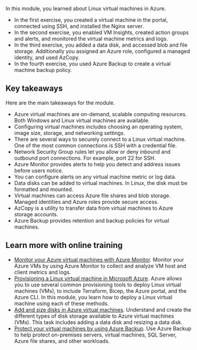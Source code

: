 In this module, you learned about Linux virtual machines in Azure. 
- In the first exercise, you created a virtual machine in the portal, connected using SSH, and installed the Nginx server. 
- In the second exercise, you enabled VM Insights, created action groups and alerts, and monitored the virtual machine metrics and logs. 
- In the third exercise, you added a data disk, and accessed blob and file storage. Additionally you assigned an Azure role, configured a managed identity, and used AzCopy. 
- In the fourth exercise, you used Azure Backup to create a virtual machine backup policy. 

## Key takeaways

Here are the main takeaways for the module.

+ Azure virtual machines are on-demand, scalable computing resources. Both Windows and Linux virtual machines are available. 
+ Configuring virtual machines includes choosing an operating system, image size, storage, and networking settings. 
+ There are several ways to securely connect to a Linux virtual machine. One of the most common connections is SSH with a credential file. 
+ Network Security Group rules let you allow or deny inbound and outbound port connections. For example, port 22 for SSH.
+ Azure Monitor provides alerts to help you detect and address issues before users notice.
+ You can configure alerts on any virtual machine metric or log data.
+ Data disks can be added to virtual machines. In Linux, the disk must be formatted and mounted. 
+ Virtual machines can access Azure file shares and blob storage. Managed identities and Azure roles provide secure access. 
+ AzCopy is a utility to transfer data from virtual machines to Azure storage accounts.
+ Azure Backup provides retention and backup policies for virtual machines. 

## Learn more with online training

+ [Monitor your Azure virtual machines with Azure Monitor](/training/modules/monitor-azure-vm-using-diagnostic-data/). Monitor your Azure VMs by using Azure Monitor to collect and analyze VM host and client metrics and logs.
+ [Provisioning a Linux virtual machine in Microsoft Azure](/training/modules/provision-linux-virtual-machine-in-azure/). Azure allows you to use several common provisioning tools to deploy Linux virtual machines (VMs), to include Terraform, Bicep, the Azure portal, and the Azure CLI. In this module, you learn how to deploy a Linux virtual machine using each of these methods.
+ [Add and size disks in Azure virtual machines](/training/modules/add-and-size-disks-in-azure-virtual-machines/). Understand and create the different types of disk storage available to Azure virtual machines (VMs). This task includes adding a data disk and resizing a data disk. 
+ [Protect your virtual machines by using Azure Backup](/training/modules/protect-virtual-machines-with-azure-backup/). Use Azure Backup to help protect on-premises servers, virtual machines, SQL Server, Azure file shares, and other workloads.
